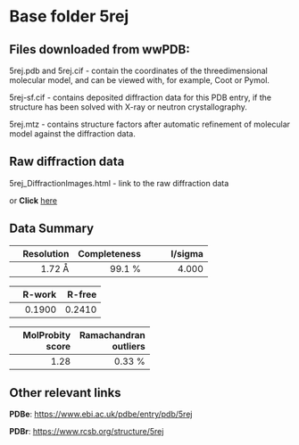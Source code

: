 # Base folder 5rej

## Files downloaded from wwPDB:

5rej.pdb and 5rej.cif - contain the coordinates of the threedimensional molecular model, and can be viewed with, for example, Coot or Pymol.

5rej-sf.cif - contains deposited diffraction data for this PDB entry, if the structure has been solved with X-ray or neutron crystallography.

5rej.mtz - contains structure factors after automatic refinement of molecular model against the diffraction data.

## Raw diffraction data

5rej_DiffractionImages.html - link to the raw diffraction data 

or **Click** [here](https://zenodo.org/record/3730921) 

## Data Summary
|   | Resolution | Completeness| I/sigma |
|---|-------------:|----------------:|--------------:|
|   |1.72 Å|99.1  %|<img width=50/>4.000|

|   | **R-work**| **R-free**   
|---|-------------:|----------------:|           
||0.1900|0.2410|

|   |**MolProbity<br>score**| **Ramachandran<br>outliers** 
|---|-------------:|----------------:|
||1.28|0.33 %|

## Other relevant links 
**PDBe**:  https://www.ebi.ac.uk/pdbe/entry/pdb/5rej
 
**PDBr**: https://www.rcsb.org/structure/5rej 


